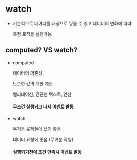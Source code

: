 # watch

- 기본적으로 데이터를 대상으로 넣을 수 있고 데이터의 변화에 따라
  
  특정 로직을 실행가능

## computed? VS watch?

- computed 
  
  데이터의 의존성
  
  단순한 값의 대한 계산
  
  벨리데이션, 간단한 텍스트, 연산
  
  #### 무조건 실행되고 나서 이벤트 발동

- watch
  
  무거운 로직들에  쓰기 좋음
  
  데이터 요청에 좋음 (무거운 작업)
  
  #### 실행되기전에 조건 만족시 이벤트 발동
